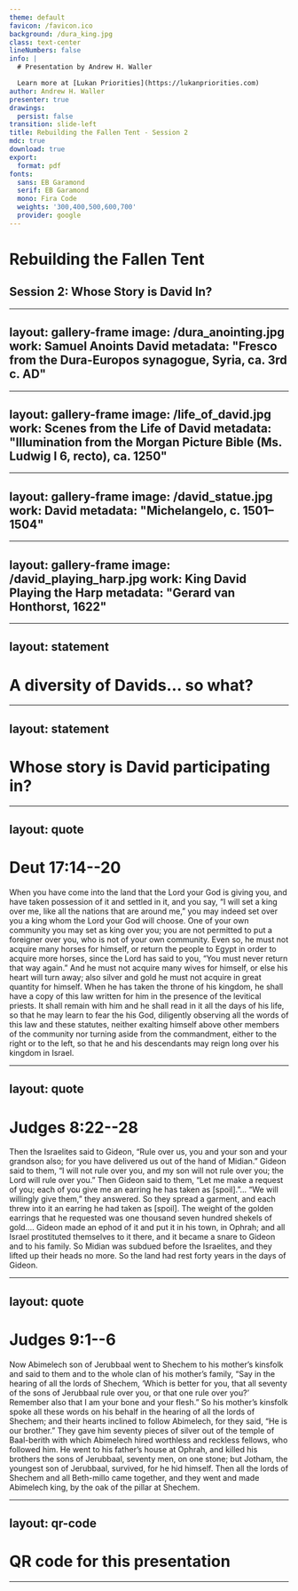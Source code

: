 ```yaml
---
theme: default
favicon: /favicon.ico
background: /dura_king.jpg
class: text-center
lineNumbers: false
info: |
  # Presentation by Andrew H. Waller

  Learn more at [Lukan Priorities](https://lukanpriorities.com)
author: Andrew H. Waller
presenter: true
drawings:
  persist: false
transition: slide-left
title: Rebuilding the Fallen Tent - Session 2
mdc: true
download: true
export:
  format: pdf
fonts:
  sans: EB Garamond
  serif: EB Garamond
  mono: Fira Code
  weights: '300,400,500,600,700'
  provider: google
---
```


# Rebuilding the Fallen Tent

## Session 2: Whose Story is David In?

---
layout: gallery-frame
image: /dura_anointing.jpg
work: Samuel Anoints David
metadata: "Fresco from the Dura-Europos synagogue, Syria, ca. 3rd c. AD"
---

<!--
* The Dura-Europos synagogue consistutes of of the oldest known examples of Jewish art.
  * One striking thing about this depiction of David is that he is portrayed as an essentially Greek or Roman figure.
  * This David takes the form of a beardless Hellenistic youth and is anointed by a toga-wearing Samuel.
* The depiction in the synagogue is joined by a nearby third century Christian church, which also features depictions of David, notably his battle with Goliath.
  * For more on this, see [Michael Peppard](https://www.ancientjewreview.com/read/2016/4/18/david-as-warrior-at-dura-europos).
-->

---
layout: gallery-frame
image: /life_of_david.jpg
work: Scenes from the Life of David
metadata: "Illumination from the Morgan Picture Bible (Ms. Ludwig I 6, recto), ca. 1250"
---

---
layout: gallery-frame
image: /david_statue.jpg
work: David
metadata: "Michelangelo, c. 1501–1504"
---

<!--
* This portrayal utilizes the atheletic ideal of the Renaissance-era revival of the *classical* ideal.
* David is dragged through time into a 16th century appropriation of a 5th century BC Greek ideal.
* This particular work has become, in turn, an exemplar of that Renaissance appropriation.
-->

---
layout: gallery-frame
image: /david_playing_harp.jpg
work: King David Playing the Harp
metadata: "Gerard van Honthorst, 1622"
---

<!--
* This representation is notable for David's upward gaze, suggesting divine inspiration for his music.
-->

---
layout: statement
---

# A diversity of Davids... so what?

<!--
* There are a few pitfalls that we encounter when trying understand David.
* First, there is the temptation to turn David into a moral exemplar.
  * That is, we take the idea that David is a "man after God's own heart" and then find ways to ignore or excuse the problems that go along with David's story.
  * For the Mark Driscolls of the world, David becomes a model of masculinity, the prototypical warrior-king. Or, better yet, a warrior-poet, or perhaps even a warrior-pastor.
  * While there may be some good that can come of considering David in these terms, treating David as a sort of King Arthur figure or romanticizing his story will not serve us well.
* Second, there is a related temptation to solely focus on David's flaws.
  * This preaches very well!
  * David was Israel's great king, but he failed in myriad ways, therefore we need a better king, i.e., Jesus.
    * This turns David's story into one massive Jesus-juke: David was really messed up, but Jesus is our perfect king.
  * Again, while there is some truth here, this is plainly not the way that, for example, the New Testament authors talk about David.
    * No one in the NT says, "David was a garbage king, but Jesus is the real deal."
* Third, we can psychologize David.
  * David's latent presence in the Psalms prompts various levels of psychological analysis of David's character, his emotions, and his interior life.
  * These perspectives on David are almost entirely conjecture and don't ultimately craft a reliable portrait of David as a person.
    * While from a canonical perspective, the Davidic superscriptions are a helpful guide for situating some of the Psalms, they are not a reliable source for understanding David's life.
    * We will address the David of the Psalms more in a future session.
-->

---
layout: statement
---

# Whose story is David participating in?

---
layout: quote
---

# Deut 17:14--20
When you have come into the land that the <sc>Lord</sc> your God is giving you, and have taken possession of it and settled in it, and you say, “I will set a king over me, like all the nations that are around me,” you may indeed set over you a king whom the <sc>Lord</sc> your God will choose.
One of your own community you may set as king over you; you are not permitted to put a foreigner over you, who is not of your own community.
Even so, he must not acquire many horses for himself, or return the people to Egypt in order to acquire more horses, since the <sc>Lord</sc> has said to you, “You must never return that way again.”
And he must not acquire many wives for himself, or else his heart will turn away; also silver and gold he must not acquire in great quantity for himself.
When he has taken the throne of his kingdom, he shall have a copy of this law written for him in the presence of the levitical priests.
It shall remain with him and he shall read in it all the days of his life, so that he may learn to fear the <sc></sc> his God, diligently observing all the words of this law and these statutes, neither exalting himself above other members of the community nor turning aside from the commandment, either to the right or to the left, so that he and his descendants may reign long over his kingdom in Israel.

---
layout: quote
---

# Judges 8:22--28
Then the Israelites said to Gideon, “Rule over us, you and your son and your grandson also; for you have delivered us out of the hand of Midian.”
Gideon said to them, “I will not rule over you, and my son will not rule over you; the <sc>Lord</sc> will rule over you.”
Then Gideon said to them, “Let me make a request of you; each of you give me an earring he has taken as \[spoil\].”...
“We will willingly give them,” they answered. So they spread a garment, and each threw into it an earring he had taken as \[spoil\].
The weight of the golden earrings that he requested was one thousand seven hundred shekels of gold\.\.\.\.
Gideon made an ephod of it and put it in his town, in Ophrah; and all Israel prostituted themselves to it there, and it became a snare to Gideon and to his family.
So Midian was subdued before the Israelites, and they lifted up their heads no more. So the land had rest forty years in the days of Gideon. 

---
layout: quote
---

# Judges 9:1--6
Now Abimelech son of Jerubbaal went to Shechem to his mother’s kinsfolk and said to them and to the whole clan of his mother’s family, “Say in the hearing of all the lords of Shechem, ‘Which is better for you, that all seventy of the sons of Jerubbaal rule over you, or that one rule over you?’ Remember also that I am your bone and your flesh.”
So his mother’s kinsfolk spoke all these words on his behalf in the hearing of all the lords of Shechem; and their hearts inclined to follow Abimelech, for they said, “He is our brother.”
They gave him seventy pieces of silver out of the temple of Baal-berith with which Abimelech hired worthless and reckless fellows, who followed him.
He went to his father’s house at Ophrah, and killed his brothers the sons of Jerubbaal, seventy men, on one stone; but Jotham, the youngest son of Jerubbaal, survived, for he hid himself.
Then all the lords of Shechem and all Beth-millo came together, and they went and made Abimelech king, by the oak of the pillar at Shechem.

<!--
* Abimelech is not chosen by God, but he is Israel's first king.
* The referain throughout Judges that "there was no king in Israel" now takes on a different implication: there is a king in Israel, but he is not the king that will obey Deuteronomy 17.
  * Both literally and figuratively, this king is lawless.
  * Abimelech's attempt to set up a generational dynasty ends in disaster. He orders his armor-bearer to kill him (Judges 9:54), just as Saul will do (1 Sam 31:4). Saul's armor-bearer will refuse, but Abimelech's will not.
-->

---
layout: qr-code
---
# QR code for this presentation
---
